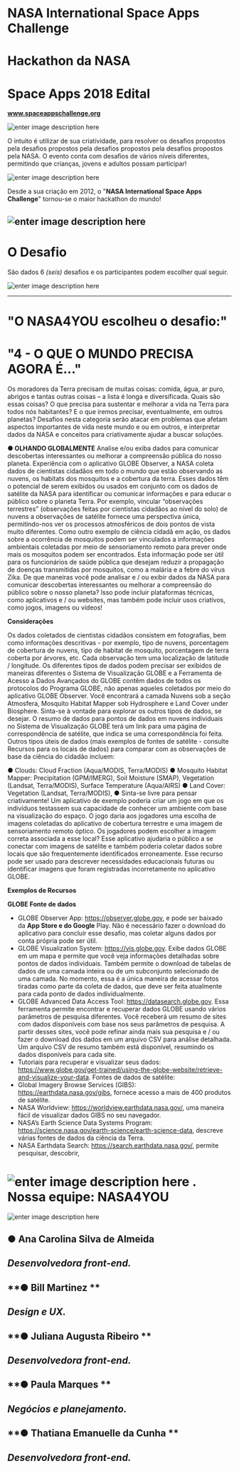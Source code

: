 ﻿**NASA International Space Apps Challenge**
=======
**Hackathon da NASA**
=======
Space Apps 2018 Edital
=======

**www.spaceappschallenge.org**

![enter image description here](https://github.com/thatianaemanuelle/nasa_hackathon/blob/master/img/nasa%20-%20hackathon.png?raw=true)

O intuito é utilizar de sua criatividade, para resolver os desafios propostos pela desafios propostos pela desafios propostos pela desafios propostos pela NASA. O evento conta com desafios de vários níveis diferentes, permitindo que crianças, jovens e adultos possam participar!

![enter image description here](https://github.com/thatianaemanuelle/nasa_hackathon/blob/master/img/tela_01.png?raw=true)

Desde a sua criação em 2012, o "**NASA International Space Apps Challenge**" tornou-se o maior hackathon do mundo!

![enter image description here](https://github.com/thatianaemanuelle/nasa_hackathon/blob/master/img/tela_02.png?raw=true)
----------
**O Desafio**
=======
São dados 6 *(seis)* desafios e os participantes podem escolher qual seguir.

![enter image description here](https://github.com/thatianaemanuelle/nasa_hackathon/blob/master/img/tela_03.png?raw=true)


-------------------------------

**"O NASA4YOU escolheu o desafio:"**
=======



**"4 - O QUE O MUNDO PRECISA AGORA É..."**
=======

Os moradores da Terra precisam de muitas coisas: comida, água, ar puro, abrigos e tantas outras coisas – a lista é longa e diversificada. Quais são essas coisas? O que precisa para sustentar e melhorar a vida na Terra para todos nós habitantes? E o que iremos precisar, eventualmente, em outros planetas?
Desafios nesta categoria serão atacar em problemas que afetam aspectos importantes de vida neste mundo e ou em outros, e interpretar dados da NASA e conceitos para criativamente ajudar a buscar soluções.

**● OLHANDO GLOBALMENTE**
Analise e/ou exiba dados para comunicar descobertas interessantes ou melhorar a compreensão pública do nosso planeta.
Experiência com o aplicativo GLOBE Observer, a NASA coleta dados de cientistas cidadãos em todo o mundo que estão observando as nuvens, os habitats dos mosquitos e a cobertura da terra. Esses dados têm o potencial de serem exibidos ou usados em conjunto com os dados de satélite da NASA para identificar ou comunicar informações e para educar o público sobre o planeta Terra.
Por exemplo, vincular “observações terrestres” (observações feitas por cientistas cidadãos ao nível do solo) de nuvens a observações de satélite fornece uma perspectiva única, permitindo-nos ver os processos
atmosféricos de dois pontos de vista muito diferentes.
Como outro exemplo de ciência cidadã em ação, os dados sobre a ocorrência de mosquitos podem ser vinculados a informações ambientais coletadas por meio de sensoriamento remoto para prever onde mais
os mosquitos podem ser encontrados. Esta informação pode ser útil para os funcionários de saúde pública que desejam reduzir a propagação de doenças transmitidas por mosquitos, como a malária e a febre do vírus Zika.
De que maneiras você pode analisar e / ou exibir dados da NASA para comunicar descobertas interessantes ou melhorar a compreensão do público sobre o nosso planeta? Isso pode incluir plataformas técnicas, como aplicativos e / ou websites, mas também pode incluir usos criativos, como jogos, imagens ou vídeos!

**Considerações**

Os dados coletados de cientistas cidadãos consistem em fotografias, bem como informações descritivas - por exemplo, tipo de nuvens, porcentagem de cobertura de nuvens, tipo de habitat de mosquito, porcentagem de terra coberta por árvores, etc. Cada observação tem uma localização de latitude / longitude.
Os diferentes tipos de dados podem precisar ser exibidos de maneiras diferentes o Sistema de Visualização GLOBE e a Ferramenta de Acesso a Dados Avançados do GLOBE contêm dados de todos os protocolos do Programa GLOBE, não apenas aqueles coletados por meio do
aplicativo GLOBE Observer. Você encontrará a camada Nuvens sob a seção Atmosfera, Mosquito Habitat Mapper sob Hydrosphere e Land Cover under Biosphere. Sinta-se à vontade para explorar os outros tipos de
dados, se desejar.
O resumo de dados para pontos de dados em nuvens individuais no Sistema de Visualização GLOBE terá um link para uma página de correspondência de satélite, que indica se uma correspondência foi
feita. Outros tipos úteis de dados (mais exemplos de fontes de satélite - consulte Recursos para os locais de dados) para comparar com as observações de base da ciência do cidadão incluem:

● Clouds: Cloud Fraction (Aqua/MODIS, Terra/MODIS)
● Mosquito Habitat Mapper: Precipitation (GPM/IMERG), Soil Moisture (SMAP), Vegetation (Landsat, Terra/MODIS), Surface Temperature (Aqua/AIRS)
● Land Cover: Vegetation (Landsat, Terra/MODIS),
● Sinta-se livre para pensar criativamente! Um aplicativo de exemplo poderia criar um jogo em que os indivíduos testassem sua capacidade de conhecer um ambiente com base na visualização do espaço. O jogo daria aos jogadores uma escolha de imagens coletadas do aplicativo de cobertura terrestre e uma imagem de sensoriamento remoto óptico. Os jogadores podem escolher a imagem correta associada a esse local? Esse aplicativo ajudaria o público a se conectar com imagens de satélite e também poderia coletar dados sobre locais que são frequentemente identificados erroneamente. Esse recurso pode ser usado para descrever necessidades educacionais futuras ou identificar imagens que foram registradas incorretamente no aplicativo GLOBE.

**Exemplos de Recursos**

**GLOBE Fonte de dados**
- GLOBE Observer App: https://observer.globe.gov, e pode ser baixado da **App Store e do Google**
Play. Não é necessário fazer o download do aplicativo para concluir esse desafio, mas coletar alguns dados por conta própria pode ser útil.
- GLOBE Visualization System: https://vis.globe.gov. Exibe dados GLOBE em um mapa e permite que você veja informações detalhadas sobre pontos de dados individuais. Também permite o download de tabelas de dados de uma camada inteira ou de um subconjunto selecionado de uma camada. No momento, essa é a única maneira de acessar fotos tiradas como parte da coleta de dados, que deve ser feita atualmente para cada ponto de dados individualmente.
- GLOBE Advanced Data Access Tool: https://datasearch.globe.gov. Essa ferramenta permite encontrar e recuperar dados GLOBE usando vários parâmetros de pesquisa diferentes. Você receberá um resumo de sites com dados disponíveis com base nos seus parâmetros de pesquisa. A partir desses sites, você pode refinar ainda mais sua pesquisa e / ou fazer o download dos dados em um arquivo CSV para análise detalhada. Um arquivo CSV de resumo também está disponível, resumindo os dados disponíveis para cada site.
- Tutoriais para recuperar e visualizar seus dados:
https://www.globe.gov/get-trained/using-the-globe-website/retrieve-and-visualize-your-data.
Fontes de dados de satélite:
- Global Imagery Browse Services (GIBS): https://earthdata.nasa.gov/gibs, fornece acesso a mais de 400 produtos de satélite.
- NASA Worldview: https://worldview.earthdata.nasa.gov/, uma maneira fácil de visualizar dados GIBS no seu navegador.
- NASA’s Earth Science Data Systems Program:
https://science.nasa.gov/earth-science/earth-science-data, descreve várias fontes de dados da ciência da Terra.
- NASA Earthdata Search: https://search.earthdata.nasa.gov/, permite pesquisar, descobrir,

![enter image description here](https://github.com/thatianaemanuelle/nasa_hackathon/blob/master/img/tela_04.png?raw=true)
.
**Nossa equipe: NASA4YOU**
=======

![enter image description here](https://github.com/thatianaemanuelle/nasa_hackathon/blob/master/img/NASA4YOU-Blue-150.png?raw=true)


**●  Ana Carolina Silva de Almeida**
--
*Desenvolvedora front-end.*
-------------


**●  Bill Martinez **
-------------
*Design e UX.*
-------------

**●   Juliana Augusta Ribeiro **
-------------
*Desenvolvedora front-end.*
-------------

**●   Paula Marques  **
-------------
*Negócios e planejamento.*
-------------

**●   Thatiana Emanuelle da Cunha  **
-------------
*Desenvolvedora front-end.*
-------------


